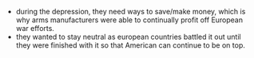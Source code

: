 - during the depression, they need ways to save/make money, which is why arms manufacturers were able to continually profit off European war efforts.
- they wanted to stay neutral as european countries battled it out until they were finished with it so that American can continue to be on top.